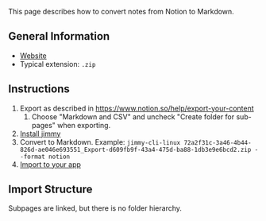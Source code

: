 This page describes how to convert notes from Notion to Markdown.

## General Information

- [Website](https://www.notion.so/)
- Typical extension: `.zip`

## Instructions

1. Export as described in <https://www.notion.so/help/export-your-content>
    1. Choose "Markdown and CSV" and uncheck "Create folder for sub-pages" when exporting.
2. [Install jimmy](../index.md#installation)
3. Convert to Markdown. Example: `jimmy-cli-linux 72a2f31c-3a46-4b44-826d-ae046e693551_Export-d609fb9f-43a4-475d-ba88-1db3e9e6bcd2.zip --format notion`
4. [Import to your app](../import_instructions.md)

## Import Structure

Subpages are linked, but there is no folder hierarchy.
